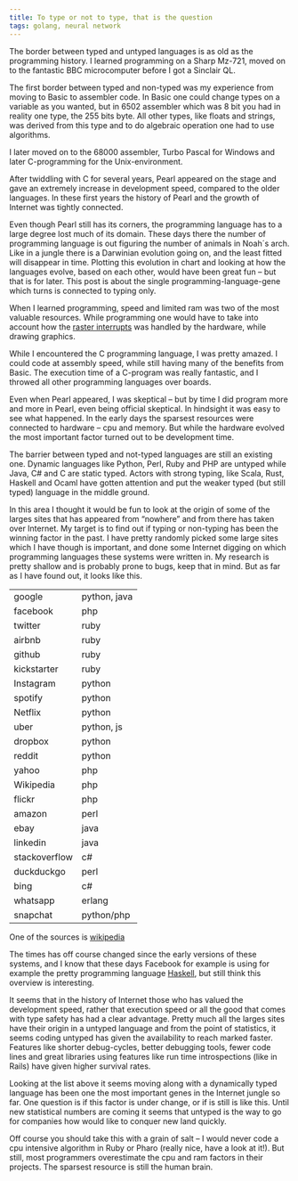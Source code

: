 ```yaml
---
title: To type or not to type, that is the question
tags: golang, neural network
---
```



The border between typed and untyped languages is as old as the programming history. I learned programming on a Sharp Mz-721, moved on to the fantastic BBC microcomputer before I got a Sinclair QL.

The first border between typed and non-typed was my experience from moving to Basic to assembler code. In Basic one could change types on a variable as you wanted, but in 6502 assembler which was 8 bit you had in reality one type, the 255 bits byte. All other types, like floats and strings, was derived from this type and to do algebraic operation one had to use algorithms. 

I later moved on to the 68000 assembler, Turbo Pascal for Windows and later C-programming for the Unix-environment.

After twiddling with C for several years, Pearl appeared on the stage and gave an extremely increase in development speed, compared to the older languages. In these first years the history of Pearl and the growth of Internet was tightly connected.

Even though Pearl still has its corners, the programming language has to a large degree lost much of its domain. These days there the number of programming language is out figuring the number of animals in Noah´s arch. Like in a jungle there is a Darwinian evolution going on, and the least fitted will disappear in time. Plotting this evolution in chart and looking at how the languages evolve, based on each other, would have been great fun – but that is for later. This post is about the single programming-language-gene which turns is connected to typing only.

When I learned programming, speed and limited ram was two of the most valuable resources. While programming one would have to take into account how the <a href="https://en.wikipedia.org/wiki/Raster_interrupt">raster interrupts</a> was handled by the hardware, while drawing graphics.

While I encountered the C programming language, I was pretty amazed. I could code at assembly speed, while still having many of the benefits from Basic. The execution time of a C-program was really fantastic, and I throwed all other programming languages over boards.

Even when Pearl appeared, I was skeptical – but by time I did program more and more in Pearl, even being official skeptical. In hindsight it was easy to see what happened. In the early days the sparsest resources were connected to hardware – cpu and memory. But while the hardware evolved the most important factor turned out to be development time. 

The barrier between typed and not-typed languages are still an existing one. Dynamic languages like Python, Perl, Ruby and PHP are untyped while Java, C# and C are static typed. Actors with strong typing, like Scala, Rust, Haskell and Ocaml have gotten attention and put the weaker typed (but still typed) language in the middle ground.

In this area I thought it would be fun to look at the origin of some of the larges sites that has appeared from “nowhere” and from there has taken over Internet. My target is to find out if typing or non-typing has been the winning factor in the past. I have pretty randomly picked some large sites which I have though is important, and done some Internet digging on which programming languages these systems were written in. My research is pretty shallow and is probably prone to bugs, keep that in mind. But as far as I have found out, it looks like this.

<table>
<tr><td>google </td><td> python, java</td></tr>
<tr><td>facebook </td><td> php</td></tr>
<tr><td>twitter </td><td> ruby</td></tr>
<tr><td>airbnb </td><td> ruby</td></tr>
<tr><td>github </td><td> ruby</td></tr>
<tr><td>kickstarter </td><td> ruby</td></tr>
<tr><td>Instagram </td><td> python</td></tr>
<tr><td>spotify </td><td> python</td></tr>
<tr><td>Netflix </td><td> python</td></tr>
<tr><td>uber </td><td> python, js</td></tr>
<tr><td>dropbox </td><td> python</td></tr>
<tr><td>reddit </td><td> python</td></tr>
<tr><td>yahoo </td><td> php</td></tr>
<tr><td>Wikipedia </td><td> php</td></tr>
<tr><td>flickr </td><td> php</td></tr>
<tr><td>amazon </td><td> perl</td></tr>
<tr><td>ebay </td><td> java</td></tr>
<tr><td>linkedin </td><td> java</td></tr>
<tr><td>stackoverflow </td><td> c#</td></tr>
<tr><td>duckduckgo </td><td> perl</td></tr>
<tr><td>bing </td><td> c#</td></tr>
<tr><td>whatsapp </td><td> erlang</td></tr>
<tr><td>snapchat </td><td> python/php</td></tr>
</table>

One of the sources is <a href="https://en.wikipedia.org/wiki/Programming_languages_used_in_most_popular_websites">wikipedia</a>

The times has off course changed since the early versions of these systems, and I know that these days Facebook for example is using for example the pretty programming language <a href="https://engineering.fb.com/security/fighting-spam-with-haskell/">Haskell</a>, but still think this overview is interesting.

It seems that in the history of Internet those who has valued the development speed, rather that execution speed or all the good that comes with type safety has had a clear advantage. Pretty much all the larges sites have their origin in a untyped language and from the point of statistics, it seems coding untyped has given the availability to reach marked faster. Features like shorter debug-cycles, better debugging tools, fewer code lines and great libraries using features like run time introspections (like in Rails) have given higher survival rates.

Looking at the list above it seems moving along with a dynamically typed language has been one the most important genes in the Internet jungle so far. One question is if this factor is under change, or if is still is like this. Until new statistical numbers are coming it seems that untyped is the way to go for companies how would like to conquer new land quickly. 

Off course you should take this with a grain of salt – I would never code a cpu intensive algorithm in Ruby or Pharo (really nice, have a look at it!). But still, most programmers overestimate the cpu and ram factors in their projects. The sparsest resource is still the human brain.

